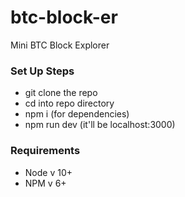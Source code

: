 # btc-block-er
Mini BTC Block Explorer

### Set Up Steps
- git clone the repo 
- cd into repo directory
- npm i (for dependencies)
- npm run dev  (it'll be localhost:3000)

### Requirements
- Node v 10+
- NPM v 6+
